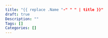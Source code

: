 ```yaml
---
title: "{{ replace .Name "-" " " | title }}"
draft: true
Description: ""
Tags: []
Categories: []
---
```


